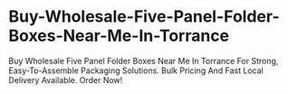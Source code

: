 # Buy-Wholesale-Five-Panel-Folder-Boxes-Near-Me-In-Torrance
Buy Wholesale Five Panel Folder Boxes Near Me In Torrance For Strong, Easy-To-Assemble Packaging Solutions. Bulk Pricing And Fast Local Delivery Available. Order Now!
